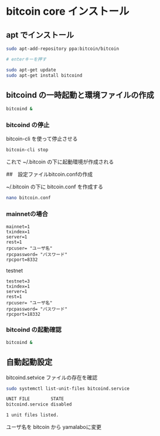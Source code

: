# bitcoin core インストール

## apt でインストール

```bash
sudo apt-add-repository ppa:bitcoin/bitcoin

# enterキーを押す

sudo apt-get update
sudo apt-get install bitcoind
```

## bitcoind の一時起動と環境ファイルの作成

```bash
bitcoind &
```

### bitcoind の停止

bitcoin-cli を使って停止させる

```bash
bitcoin-cli stop
```

これで ~/.bitcoin の下に起動環境が作成される

##　設定ファイルbitcoin.confの作成

~/.bitcoin の下に bitcoin.conf を作成する

```bash
nano bitcoin.conf
```

### mainnetの場合

```
mainnet=1 
txindex=1  
server=1   
rest=1      
rpcuser= "ユーザ名"
rpcpassword= "パスワード"
rpcport=8332 
```

testnet

```
testnet=3
txindex=1  
server=1   
rest=1      
rpcuser= "ユーザ名"
rpcpassword= "パスワード"
rpcport=18332 
```

### bitcoind の起動確認

```bash
bitcoind &
```

## 自動起動設定

bitcoind.setvice ファイルの存在を確認

```bash
sudo systemctl list-unit-files bitcoind.service

UNIT FILE        STATE   
bitcoind.service disabled

1 unit files listed.
```

ユーザ名を bitcoin から yamalaboに変更


